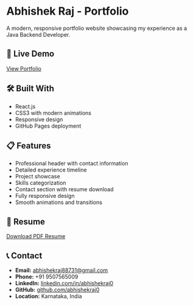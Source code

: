# Abhishek Raj - Portfolio

A modern, responsive portfolio website showcasing my experience as a Java Backend Developer.

## 🚀 Live Demo
[View Portfolio](https://abhishekraj0.github.io)

## 🛠️ Built With
- React.js
- CSS3 with modern animations
- Responsive design
- GitHub Pages deployment

## 📋 Features
- Professional header with contact information
- Detailed experience timeline
- Project showcase
- Skills categorization
- Contact section with resume download
- Fully responsive design
- Smooth animations and transitions

## 📄 Resume
[Download PDF Resume](https://abhishekraj0.github.io/resume.pdf)

## 📞 Contact
- **Email:** abhishekraj88731@gmail.com
- **Phone:** +91 9507565009
- **LinkedIn:** [linkedin.com/in/abhishekraj0](https://www.linkedin.com/in/abhishekraj0/)
- **GitHub:** [github.com/abhishekraj0](https://github.com/abhishekraj0)
- **Location:** Karnataka, India
